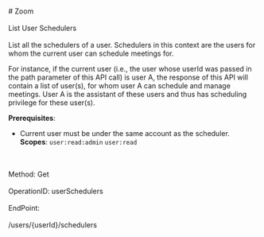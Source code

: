 <br>#     Zoom</br>
<br>List User Schedulers</br>
<br>List all the schedulers of a user. Schedulers in this context are the users for whom the current user can schedule meetings for.

For instance, if the current user (i.e., the user whose userId was passed in the path parameter of this API call) is user A, the response of this API will contain a list of user(s), for whom user A can schedule and manage meetings. User A is the assistant of these users and thus has scheduling privilege for these user(s). 

**Prerequisites**:
* Current user must be under the same account as the scheduler.
**Scopes**: `user:read:admin` `user:read`
 </br>
<br>Method: Get</br>
<br>OperationID: userSchedulers</br>
<br>EndPoint:</br>
<br>/users/{userId}/schedulers</br>
